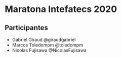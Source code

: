 # Maratona Intefatecs 2020

## Participantes
- Gabriel Giraud @giraudgabriel
- Marcos Toledompm @toledompm
- Nicolas Fujisawa @NicolasFujisawa
